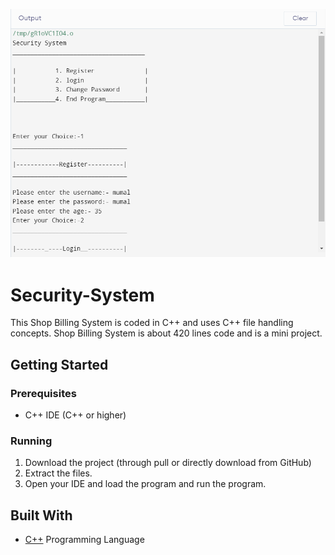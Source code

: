 
![logo](https://github.com/mumal885/Security-System/blob/main/system.png)
# Security-System
This Shop Billing System is coded in C++ and uses C++ file handling concepts.
Shop Billing System is about 420 lines code and is a mini project.

## Getting Started

### Prerequisites

* C++ IDE (C++ or higher)

### Running

1. Download the project (through pull or directly download from GitHub)
2. Extract the files.
3. Open your IDE and load the program and run the program.

## Built With

* [C++](https://www.geeksforgeeks.org/c-plus-plus/)  Programming Language 
